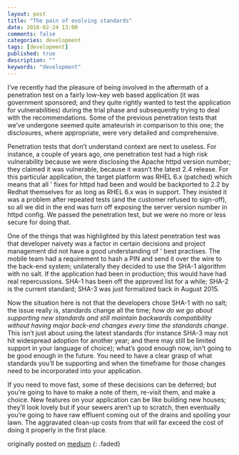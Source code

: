 ```yaml
---
layout: post
title: "The pain of evolving standards"
date: 2016-02-24 13:00
comments: false
categories: development
tags: [development]
published: true
description: ""
keywords: "development"
---
```


I’ve recently had the pleasure of being involved in the aftermath of a penetration test on a fairly low-key web based application (it was government sponsored; and they quite rightly wanted to test the application for vulnerabilities) during the trial phase and subsequently trying to deal with the recommendations. Some of the previous penetration tests that we’ve undergone seemed quite amateurish in comparison to this one; the disclosures, where appropriate, were very detailed and comprehensive.

<!-- more -->

Penetration tests that don’t understand context are next to useless. For instance, a couple of years ago, one penetration test had a high risk vulnerability because we were disclosing the Apache httpd version number; they claimed it was vulnerable, because it wasn’t the latest 2.4 release. For this particular application, the target platform was RHEL 6.x (patched) which means that all ' fixes for httpd had been and would be backported to 2.2 by Redhat themselves for as long as RHEL 6.x was in support. They insisted it was a problem after repeated tests (and the customer refused to sign-off), so all we did in the end was turn off exposing the server version number in httpd config. We passed the penetration test, but we were no more or less secure for doing that.

One of the things that was highlighted by this latest penetration test was that developer naivety was a factor in certain decisions and project management did not have a good understanding of ' best practises. The mobile team had a requirement to hash a PIN and send it over the wire to the back-end system; unilaterally they decided to use the SHA-1 algorithm with no salt. If the application had been in production; this would have had real repercussions. SHA-1 has been off the approved list for a while; SHA-2 is the current standard; SHA-3 was just formalized back in August 2015.

Now the situation here is not that the developers chose SHA-1 with no salt; the issue really is, standards change all the time; _how do we go about supporting new standards and still maintain backwards compatibility without having major back-end changes every time the standards change_. This isn’t just about using the latest standards (for instance SHA-3 may not hit widespread adoption for another year; and there may still be limited support in your language of choice); what’s good enough now, isn’t going to be good enough in the future. You need to have a clear grasp of what standards you’ll be supporting and when the timeframe for those changes need to be incorporated into your application.

If you need to move fast, some of these decisions can be deferred; but you’re going to have to make a note of them, re-visit them, and make a choice. New features on your application can be like building new houses; they’ll look lovely but if your sewers aren’t up to scratch, then eventually you’re going to have raw effluent coming out of the drains and spoiling your lawn. The aggravated clean-up costs from that will far exceed the cost of doing it properly in the first place.

originally posted on [medium](https://medium.com/order-from-ambiguity/the-pain-of-evolving-standards-1e470191116e)
{: .faded}
